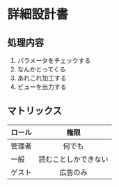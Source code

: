 # 詳細設計書

## 処理内容

1. パラメータをチェックする
1. なんかとってくる
1. あれこれ加工する
1. ビューを出力する

## マトリックス

|ロール|権限|
|:----|:-----:|
|管理者|何でも|
|一般|読むことしかできない|
|ゲスト|広告のみ|

